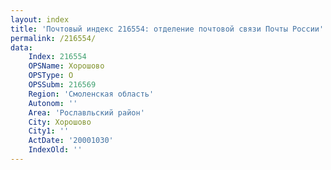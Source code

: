 ```yaml
---
layout: index
title: 'Почтовый индекс 216554: отделение почтовой связи Почты России'
permalink: /216554/
data:
    Index: 216554
    OPSName: Хорошово
    OPSType: О
    OPSSubm: 216569
    Region: 'Смоленская область'
    Autonom: ''
    Area: 'Рославльский район'
    City: Хорошово
    City1: ''
    ActDate: '20001030'
    IndexOld: ''
---
```

